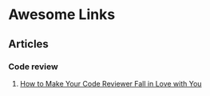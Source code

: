 # Awesome Links

## Articles

### Code review

1. [How to Make Your Code Reviewer Fall in Love with You](https://mtlynch.io/code-review-love/#11-artfully-solicit-missing-information)
